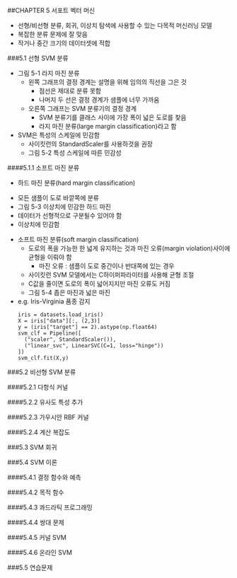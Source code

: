 ##CHAPTER 5 서포트 벡터 머신
* 선형/비선형 분류, 회귀, 이상치 탐색에 사용할 수 있는 다목적 머신러닝 모델
* 복잡한 분류 문제에 잘 맞음
* 작거나 중간 크기의 데이터셋에 적합

###5.1 선형 SVM 분류
* 그림 5-1 라지 마진 분류
  - 왼쪽 그래프의 결정 경계는 설명을 위해 임의의 직선을 그은 것
    - 점선은 제대로 분류 못함
    - 나머지 두 선은 결정 경계가 샘플에 너무 가까움
  - 오른쪽 그래프는 SVM 분류기의 결정 경계
    - SVM 분류기를 클래스 사이에 가장 폭이 넓은 도로를 찾음
    - 라지 마진 분류(large margin classification)라고 함
* SVM은 특성의 스케일에 민감함
  - 사이킷런의 StandardScaler를 사용하것을 권장
  - 그림 5-2 특성 스케일에 따른 민감성

####5.1.1 소프트 마진 분류
* 하드 마진 분류(hard margin classification)
 - 모든 샘플이 도로 바깥쪽에 분류
  - 그림 5-3 이상치에 민감한 하드 마진
  - 데이터가 선형적으로 구분될수 있어야 함
  - 이상치에 민감함
* 소프트 마진 분류(soft margin classification)
  - 도로의 폭을 가능한 한 넓게 유지하는 것과 마진 오류(margin violation)사이에 균형을 이뤄야 함
    - 마진 오류 : 샘플이  도로 중간이나 반대쪽에 있는 경우
  - 사이킷런 SVM 모델에서는 C하이퍼파라미터를 사용해 균형 조절
  - C값을 줄이면 도로의 폭이 넓어지지만 마진 오류도 커짐
  - 그림 5-4 좁은 마진과 넓은 마진
* e.g. Iris-Virginia 품종 감지
  ``` 
  iris = datasets.load_iris()
  X = iris["data"][:, (2,3)]
  y = (iris["target"] == 2).astype(np.float64)
  svm_clf = Pipeline([
    ("scaler", StandardScaler()),
    ("linear_svc", LinearSVC(C=1, loss="hinge"))
  ])
  svm_clf.fit(X,y)
  ```
  
###5.2 비선형 SVM 분류

####5.2.1 다항식 커널

####5.2.2 유사도 특성 추가

####5.2.3 가우시안 RBF 커널

####5.2.4 계산 복잡도

###5.3 SVM 회귀

###5.4 SVM 이론

####5.4.1 결정 함수와 예측

####5.4.2 목적 함수

####5.4.3 콰드라틱 프로그래밍

####5.4.4 쌍대 문제

####5.4.5 커널 SVM

####5.4.6 온라인 SVM

###5.5 연습문제